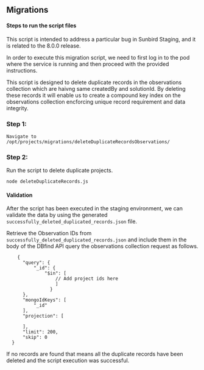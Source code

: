 ## Migrations

#### Steps to run the script files

This script is intended to address a particular bug in Sunbird Staging, and it is related to the 8.0.0 release.

In order to execute this migration script, we need to first log in to the pod where the service is running and then proceed with the provided instructions.

This script is designed to delete duplicate records in the observations collection which are haivng 
same createdBy and solutionId. By deleting these records it will enable us to create a compound key 
index on the observations collection encforcing unique record requirement and data integrity.

### Step 1:

    Navigate to /opt/projects/migrations/deleteDuplicateRecordsObservations/

### Step 2:

Run the script to delete duplicate projects.

    node deleteDuplicateRecords.js

#### Validation 

After the script has been executed in the staging environment, we can validate the data by 
using the generated `successfully_deleted_duplicated_records.json` file.

Retrieve the Observation IDs from `successfully_deleted_duplicated_records.json` and include them in the body of the DBfind API query the observations collection request as follows.

        {
          "query": {
              "_id": {
                  "$in": [
                      // Add project ids here
                      ]
                    }
          },
          "mongoIdKeys": [
              "_id"
          ],
          "projection": [

          ],
          "limit": 200,
          "skip": 0
      }

If no records are found that means all the duplicate records have been deleted and the 
script execution was successful.
